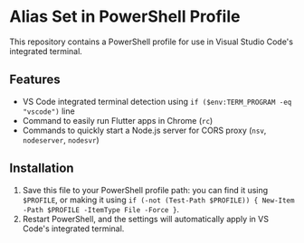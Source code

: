 # Alias Set in PowerShell Profile

This repository contains a PowerShell profile for use in Visual Studio Code's integrated terminal.

## Features

- VS Code integrated terminal detection using `if ($env:TERM_PROGRAM -eq "vscode")` line
- Command to easily run Flutter apps in Chrome (`rc`)
- Commands to quickly start a Node.js server for CORS proxy (`nsv`, `nodeserver`, `nodesvr`)

## Installation

1. Save this file to your PowerShell profile path: you can find it using `$PROFILE`, or making it using `if (-not (Test-Path $PROFILE)) { New-Item -Path $PROFILE -ItemType File -Force }`.
2. Restart PowerShell, and the settings will automatically apply in VS Code's integrated terminal.
